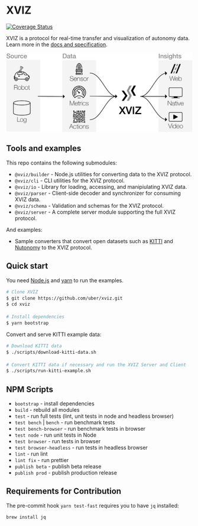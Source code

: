 # XVIZ

[![Coverage Status](https://coveralls.io/repos/github/uber/xviz/badge.svg?branch=master)](https://coveralls.io/github/uber/xviz?branch=master)

XVIZ is a protocol for real-time transfer and visualization of autonomy data. Learn more in the
[docs and specification](http://avs.auto/#/xviz).

![High Level Overview](docs/overview/images/high-level.png)

## Tools and examples

This repo contains the following submodules:

- `@xviz/builder` - Node.js utilities for converting data to the XVIZ protocol.
- `@xviz/cli` - CLI utilities for the XVIZ protocol.
- `@xviz/io` - Library for loading, accessing, and manipiulating XVIZ data.
- `@xviz/parser` - Client-side decoder and synchronizer for consuming XVIZ data.
- `@xviz/schema` - Validation and schemas for the XVIZ protocol.
- `@xviz/server` - A complete server module supporting the full XVIZ protocol.

And examples:

- Sample converters that convert open datasets such as
  [KITTI](http://www.cvlibs.net/datasets/kitti/raw_data.php) and [Nutonomy](https://nuscenes.org) to
  the XVIZ protocol.

## Quick start

You need [Node.js](https://nodejs.org/en/) and [yarn](https://yarnpkg.com/lang/en/docs/install) to
run the examples.

```bash
# Clone XVIZ
$ git clone https://github.com/uber/xviz.git
$ cd xviz

# Install dependencies
$ yarn bootstrap
```

Convert and serve KITTI example data:

```bash
# Download KITTI data
$ ./scripts/download-kitti-data.sh

# Convert KITTI data if necessary and run the XVIZ Server and Client
$ ./scripts/run-kitti-example.sh
```

## NPM Scripts

- `bootstrap` - install dependencies
- `build` - rebuild all modules
- `test` - run full tests (lint, unit tests in node and headless browser)
- `test bench` | `bench` - run benchmark tests
- `test bench-browser` - run benchmark tests in browser
- `test node` - run unit tests in Node
- `test browser` - run tests in browser
- `test browser-headless` - run tests in headless browser
- `lint` - run lint
- `lint fix` - run prettier
- `publish beta` - publish beta release
- `publish prod` - publish production release

## Requirements for Contribution

The pre-commit hook `yarn test-fast` requires you to have `jq` installed:

```
brew install jq
```
